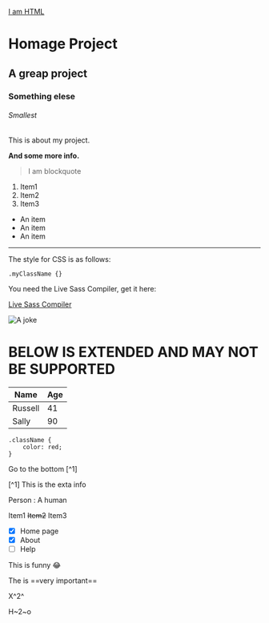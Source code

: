 <ins>I am HTML
</ins>

# Homage Project

## A greap project

### Something elese

###### Smallest

This is about my project.

**And some more info.**

> I am blockquote

1. Item1
2. Item2
3. Item3

- An item
- An item
- An item

---

The style for CSS is as follows:

`.myClassName {}`

You need the Live Sass Compiler, get it here:

[Live Sass Compiler](http://sass-lang.com)

![A joke](1.jpeg)

# BELOW IS EXTENDED AND MAY NOT BE SUPPORTED

| Name    | Age |
| ------- | --- |
| Russell | 41  |
| Sally   | 90  |

```
.className {
    color: red;
}
```

Go to the bottom [^1]

[^1] This is the exta info

Person
: A human

Item1
~~Item2~~
Item3

- [x] Home page
- [x] About
- [ ] Help

This is funny :joy:

The is ==very important==

X^2^

H~2~o
